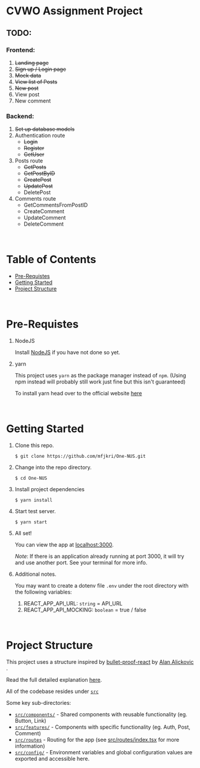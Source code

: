 # CVWO Assignment Project

## TODO:

### Frontend:

1. ~~Landing page~~
2. ~~Sign up / Login page~~
3. ~~Mock data~~
4. ~~View list of Posts~~
5. ~~New post~~
6. View post
7. New comment

### Backend:

1. ~~Set up database models~~
2. Authentication route
   - ~~Login~~
   - ~~Register~~
   - ~~GetUser~~
3. Posts route
   - ~~GetPosts~~
   - ~~GetPostByID~~
   - ~~CreatePost~~
   - ~~UpdatePost~~
   - DeletePost
4. Comments route
   - GetCommentsFromPostID
   - CreateComment
   - UpdateComment
   - DeleteComment

<br/>

# Table of Contents

- [Pre-Requistes](#pre-requistes)
- [Getting Started](#getting-started)
- [Project Structure](#project-structure)

<br/>

# Pre-Requistes

1. NodeJS

   Install [NodeJS](https://nodejs.org/en/download/) if you have not done so yet.

2. yarn

   This project uses `yarn` as the package manager instead of `npm`. (Using npm instead will probably still work just fine but this isn't guaranteed)

   To install yarn head over to the official website [here](https://classic.yarnpkg.com/lang/en/docs/install/)

<br/>

# Getting Started

1. Clone this repo.
   ```
   $ git clone https://github.com/mfjkri/One-NUS.git
   ```
2. Change into the repo directory.
   ```
   $ cd One-NUS
   ```
3. Install project dependencies

   ```
   $ yarn install
   ```

4. Start test server.

   ```
   $ yarn start
   ```

5. All set!

   You can view the app at [localhost:3000](http://localhost:3000).

   _Note_: If there is an application already running at port 3000, it will try and use another port. See your terminal for more info.

6. Additional notes.

   You may want to create a dotenv file `.env` under the root directory with the following variables:

   1. REACT_APP_API_URL: `string` = API_URL
   2. REACT_APP_API_MOCKING: `boolean` = true / false

<br/>

# Project Structure

This project uses a structure inspired by [bullet-proof-react](https://github.com/alan2207/bulletproof-react/) by [Alan Alickovic ](https://github.com/alan2207).

Read the full detailed explanation [here](https://github.com/alan2207/bulletproof-react/blob/master/docs/project-structure.md).

All of the codebase resides under [`src`](src/)

Some key sub-directories:

- [`src/components/`](src/components/) - Shared components with reusable functionality (eg. Button, Link)
- [`src/features/`](src/features/) - Components with specific functionality (eg. Auth, Post, Comment)
- [`src/routes`](src/routes/) - Routing for the app (see [src/routes/index.tsx](src/routes/index.tsx) for more information)
- [`src/config/`](src/config/) - Environment variables and global configuration values are exported and accessible here.
